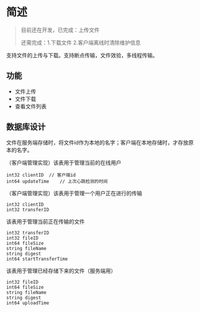 # 简述

> 目前还在开发，已完成：上传文件
> 
> 还需完成：1.下载文件 2.客户端离线时清除维护信息

支持文件的上传与下载。支持断点传输，文件效验，多线程传输。

## 功能

* 文件上传
* 文件下载
* 查看文件列表



## 数据库设计

文件在服务端存储时，将文件id作为本地的名字；客户端在本地存储时，才存放原本的名字。

（客户端管理实现）该表用于管理当前的在线用户

```
int32 clientID	// 客户端id
int64 updateTime	// 上次心跳检测的时间
```

（客户端管理实现）该表用于管理一个用户正在进行的传输

```sqlite
int32 clientID
int32 transferID
```

该表用于管理当前正在传输的文件

```sqlite
int32 transferID
int32 fileID
int64 fileSize
string fileName
string digest
int64 startTransferTime
```

该表用于管理已经存储下来的文件（服务端用）

```sqlite3
int32 fileID
int64 fileSize
string fileName
string digest
int64 uploadTime
```





